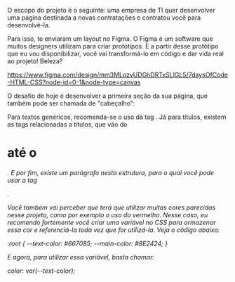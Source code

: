 O escopo do projeto é o seguinte: uma empresa de TI quer desenvolver uma página destinada a novas contratações e contratou você para desenvolvê-la.

Para isso, te enviaram um layout no Figma. O Figma é um software que muitos designers utilizam para criar protótipos. E a partir desse protótipo que eu vou disponibilizar, você vai transformá-lo em código e dar vida real ao projeto! Beleza?

https://www.figma.com/design/mm3MLozvUDGhDRTxSLlGL5/7daysOfCode-HTML-CSS?node-id=0-1&node-type=canvas

O desafio de hoje é desenvolver a primeira seção da sua página, que também pode ser chamada de "cabeçalho":

Para textos genéricos, recomenda-se o uso da tag <span>. Já para títulos, existem as tags relacionadas a títulos, que vão do <h1> até o <h6>. E por fim, existe um parágrafo nesta estrutura, para o qual você pode usar a tag <p>.

Você também vai perceber que terá que utilizar muitas cores parecidas nesse projeto, como por exemplo o uso do vermelho. Nesse caso, eu recomendo fortemente você criar uma variável no CSS para armazenar essa cor e referenciá-la toda vez que for utilizá-la. Veja o código abaixo:

:root {
  --text-color: #667085;
  --main-color: #8E2424;
}

E agora, para utilizar essa variável, basta chamar:

color: var(--text-color);